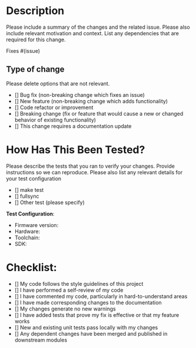 # Description
Please include a summary of the changes and the related issue. Please also include relevant motivation and context. List any dependencies that are required for this change.

Fixes #(issue)

## Type of change
Please delete options that are not relevant.
- [] Bug fix (non-breaking change which fixes an issue)
- [] New feature (non-breaking change which adds functionality)
- [] Code refactor or improvement
- [] Breaking change (fix or feature that would cause a new or changed behavior of existing functionality)
- [] This change requires a documentation update

# How Has This Been Tested?
Please describe the tests that you ran to verify your changes. Provide instructions so we can reproduce. Please also list any relevant details for your test configuration
- [] make test
- [] fullsync
- [] Other test (please specify)

**Test Configuration**:
- Firmware version:
- Hardware:
- Toolchain:
- SDK:

# Checklist:
- [] My code follows the style guidelines of this project
- [] I have performed a self-review of my code
- [] I have commented my code, particularly in hard-to-understand areas
- [] I have made corresponding changes to the documentation
- [] My changes generate no new warnings
- [] I have added tests that prove my fix is effective or that my feature works
- [] New and existing unit tests pass locally with my changes
- [] Any dependent changes have been merged and published in downstream modules
